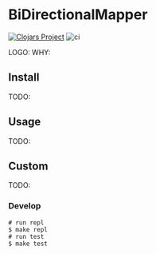 # BiDirectionalMapper

[![Clojars Project](https://img.shields.io/clojars/v/bdm.svg)](https://clojars.org/bdm)
![ci](https://github.com/aitem/bdm/workflows/.github/workflows/main.yml/badge.svg)

LOGO: 
WHY:

## Install

TODO:

## Usage

TODO:

## Custom

TODO:

### Develop

```
# run repl
$ make repl
# run test 
$ make test 
```
